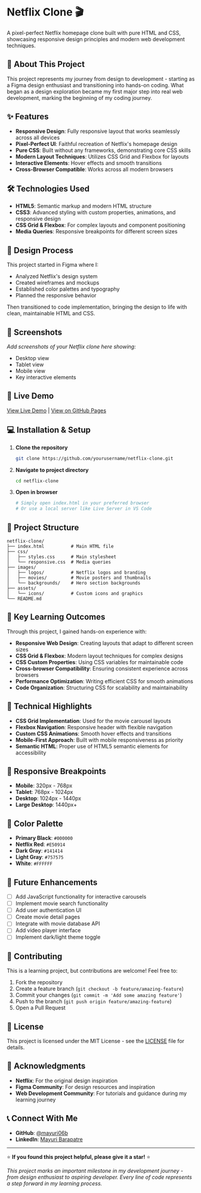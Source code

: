 # Netflix Clone 🎬

A pixel-perfect Netflix homepage clone built with pure HTML and CSS, showcasing responsive design principles and modern web development techniques.

## 🌟 About This Project

This project represents my journey from design to development - starting as a Figma design enthusiast and transitioning into hands-on coding. What began as a design exploration became my first major step into real web development, marking the beginning of my coding journey.

## ✨ Features

- **Responsive Design**: Fully responsive layout that works seamlessly across all devices
- **Pixel-Perfect UI**: Faithful recreation of Netflix's homepage design
- **Pure CSS**: Built without any frameworks, demonstrating core CSS skills
- **Modern Layout Techniques**: Utilizes CSS Grid and Flexbox for layouts
- **Interactive Elements**: Hover effects and smooth transitions
- **Cross-Browser Compatible**: Works across all modern browsers

## 🛠️ Technologies Used

- **HTML5**: Semantic markup and modern HTML structure
- **CSS3**: Advanced styling with custom properties, animations, and responsive design
- **CSS Grid & Flexbox**: For complex layouts and component positioning
- **Media Queries**: Responsive breakpoints for different screen sizes

## 🎨 Design Process

This project started in Figma where I:
- Analyzed Netflix's design system
- Created wireframes and mockups
- Established color palettes and typography
- Planned the responsive behavior

Then transitioned to code implementation, bringing the design to life with clean, maintainable HTML and CSS.

## 📱 Screenshots

*Add screenshots of your Netflix clone here showing:*
- Desktop view
- Tablet view  
- Mobile view
- Key interactive elements

## 🚀 Live Demo

[View Live Demo](your-demo-link-here) | [View on GitHub Pages](your-github-pages-link)

## 💻 Installation & Setup

1. **Clone the repository**
   ```bash
   git clone https://github.com/yourusername/netflix-clone.git
   ```

2. **Navigate to project directory**
   ```bash
   cd netflix-clone
   ```

3. **Open in browser**
   ```bash
   # Simply open index.html in your preferred browser
   # Or use a local server like Live Server in VS Code
   ```

## 📁 Project Structure

```
netflix-clone/
├── index.html          # Main HTML file
├── css/
│   ├── styles.css      # Main stylesheet
│   └── responsive.css  # Media queries
├── images/
│   ├── logos/          # Netflix logos and branding
│   ├── movies/         # Movie posters and thumbnails
│   └── backgrounds/    # Hero section backgrounds
├── assets/
│   └── icons/          # Custom icons and graphics
└── README.md
```

## 🎯 Key Learning Outcomes

Through this project, I gained hands-on experience with:

- **Responsive Web Design**: Creating layouts that adapt to different screen sizes
- **CSS Grid & Flexbox**: Modern layout techniques for complex designs
- **CSS Custom Properties**: Using CSS variables for maintainable code
- **Cross-browser Compatibility**: Ensuring consistent experience across browsers
- **Performance Optimization**: Writing efficient CSS for smooth animations
- **Code Organization**: Structuring CSS for scalability and maintainability

## 🔧 Technical Highlights

- **CSS Grid Implementation**: Used for the movie carousel layouts
- **Flexbox Navigation**: Responsive header with flexible navigation
- **Custom CSS Animations**: Smooth hover effects and transitions
- **Mobile-First Approach**: Built with mobile responsiveness as priority
- **Semantic HTML**: Proper use of HTML5 semantic elements for accessibility

## 🚦 Responsive Breakpoints

- **Mobile**: 320px - 768px
- **Tablet**: 768px - 1024px  
- **Desktop**: 1024px - 1440px
- **Large Desktop**: 1440px+

## 🎨 Color Palette

- **Primary Black**: `#000000`
- **Netflix Red**: `#E50914`
- **Dark Gray**: `#141414`
- **Light Gray**: `#757575`
- **White**: `#FFFFFF`

## 🔮 Future Enhancements

- [ ] Add JavaScript functionality for interactive carousels
- [ ] Implement movie search functionality
- [ ] Add user authentication UI
- [ ] Create movie detail pages
- [ ] Integrate with movie database API
- [ ] Add video player interface
- [ ] Implement dark/light theme toggle

## 🤝 Contributing

This is a learning project, but contributions are welcome! Feel free to:

1. Fork the repository
2. Create a feature branch (`git checkout -b feature/amazing-feature`)
3. Commit your changes (`git commit -m 'Add some amazing feature'`)
4. Push to the branch (`git push origin feature/amazing-feature`)
5. Open a Pull Request

## 📝 License

This project is licensed under the MIT License - see the [LICENSE](LICENSE) file for details.

## 🙏 Acknowledgments

- **Netflix**: For the original design inspiration
- **Figma Community**: For design resources and inspiration
- **Web Development Community**: For tutorials and guidance during my learning journey

## 📞 Connect With Me

- **GitHub**: [@mayuri06b](https://github.com/mayuri06b)
- **LinkedIn**: [Mayuri Barapatre](https://linkedin.com/in/mayuri06b)

---

⭐ **If you found this project helpful, please give it a star!** ⭐

*This project marks an important milestone in my development journey - from design enthusiast to aspiring developer. Every line of code represents a step forward in my learning process.*
